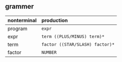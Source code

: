 ## grammer

| nonterminal | production                            |
| :---------- | :------------------------------------ |
| program     | `expr`                                |
| expr        | `term ((PLUS/MINUS) term)*`           |
| term        | `factor ((STAR/SLASH) factor)*`       |
| factor      | `NUMBER`                              |
